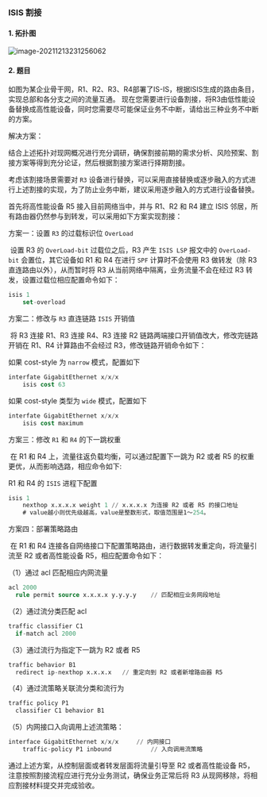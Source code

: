 ### ISIS 割接

#### 1. 拓扑图

![image-20211213231256062](https://s2.loli.net/2021/12/13/MqREVWay1gGFL6v.png)

#### 2. 题目

​	如图为某企业骨干网，R1、R2、R3、R4部署了IS-IS，根据ISIS生成的路由条目，实现总部和各分支之间的流量互通。 现在您需要进行设备割接，将R3由低性能设备替换成高性能设备，同时您需要尽可能保证业务不中断，请给出三种业务不中断的方案。

解决方案：

​	结合上述拓扑对现网概况进行充分调研，确保割接前期的需求分析、风险预案、割接方案等得到充分论证，然后根据割接方案进行择期割接。

考虑该割接场景需要对 `R3` 设备进行替换，可以采用直接替换或逐步融入的方式进行上述割接的实现，为了防止业务中断，建议采用逐步融入的方式进行设备替换。

首先将高性能设备 R5 接入目前网络当中，并与 R1、R2 和 R4 建立 ISIS 邻居，所有路由器仍然参与到转发，可以采用如下方案实现割接：

方案一：设置 `R3` 的过载标识位 `OverLoad`

​	设置 R3 的 `OverLoad-bit` 过载位之后，R3 产生 `ISIS LSP` 报文中的 `OverLoad-bit` 会置位，其它设备如 R1 和 R4 在进行 `SPF` 计算时不会使用 R3 做转发（除 R3 直连路由以外），从而暂时将 R3 从当前网络中隔离，业务流量不会在经过 R3 转发，设置过载位相应配置命令如下：

```sql
isis 1
	set-overload
```

方案二：修改与  `R3` 直连链路 `ISIS` 开销值

​	将 R3 连接 R1、R3 连接 R4、R3 连接 R2 链路两端接口开销值改大，修改完链路开销在 R1、R4 计算路由不会经过 R3，修改链路开销命令如下：

如果 cost-style 为 `narrow` 模式，配置如下

```sql
interfate GigabitEthernet x/x/x
	isis cost 63
```

如果 cost-style 类型为 `wide` 模式，配置如下

```sql
interfate GigabitEthernet x/x/x
	isis cost maximum
```

方案三：修改 `R1` 和 `R4` 的下一跳权重

​	在 R1 和 R4 上，流量往返负载均衡，可以通过配置下一跳为 R2 或者 R5 的权重更优，从而影响选路，相应命令如下:

R1 和 R4 的 `ISIS` 进程下配置

```sql
isis 1
	nexthop x.x.x.x weight 1 // x.x.x.x 为连接 R2 或者 R5 的接口地址
	# value越小则优先级越高，value是整数形式，取值范围是1～254。
```



方案四：部署策略路由

​	在 R1 和 R4 连接各自网络接口下配置策略路由，进行数据转发重定向，将流量引流至 R2 或者高性能设备 R5，相应配置命令如下：

（1）通过 acl 匹配相应内网流量

```sql
acl 2000			
  rule permit source x.x.x.x y.y.y.y	// 匹配相应业务网段地址
```

（2）通过流分类匹配 acl

```sql
traffic classifier C1
  if-match acl 2000
```

（3）通过流行为指定下一跳为  R2 或者 R5

```sql
traffic behavior B1
  redirect ip-nexthop x.x.x.x	// 重定向到 R2 或者新增路由器 R5
```

（4）通过流策略关联流分类和流行为

```sql
traffic policy P1
  classifier C1 behavior B1 
```

（5）内网接口入向调用上述流策略：

```sql
interface GigabitEthernet x/x/x		// 内网接口
	traffic-policy P1 inbound			// 入向调用流策略
```

通过上述方案，从控制层面或者转发层面将流量引导至 R2 或者高性能设备 R5，注意按照割接流程应进行充分业务测试，确保业务正常后将 R3 从现网移除，将相应割接材料提交并完成验收。

